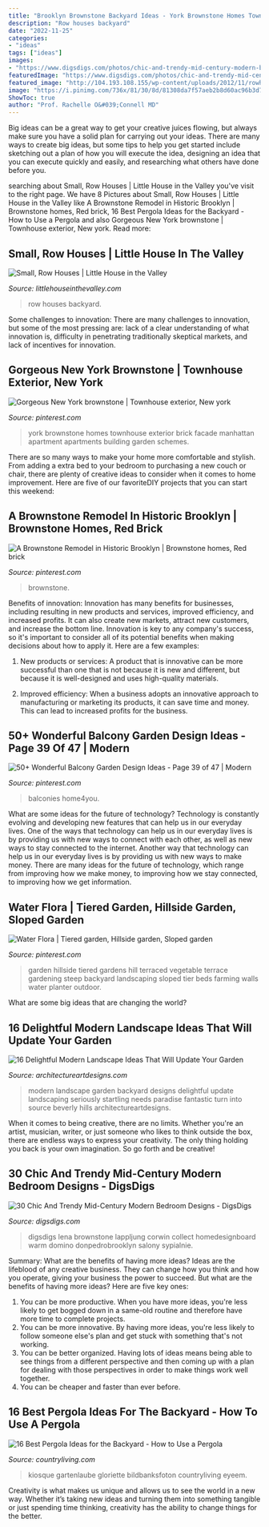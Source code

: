 ```yaml
---
title: "Brooklyn Brownstone Backyard Ideas - York Brownstone Homes Townhouse Exterior Brick Facade Manhattan Apartment Apartments Building Garden Schemes"
description: "Row houses backyard"
date: "2022-11-25"
categories:
- "ideas"
tags: ["ideas"]
images:
- "https://www.digsdigs.com/photos/chic-and-trendy-mid-century-modern-bedroom-designs-9.jpg"
featuredImage: "https://www.digsdigs.com/photos/chic-and-trendy-mid-century-modern-bedroom-designs-9.jpg"
featured_image: "http://104.193.108.155/wp-content/uploads/2012/11/rowhouse1.jpg"
image: "https://i.pinimg.com/736x/81/30/8d/81308da7f57aeb2b8d60ac96b3d76f99--new-york-brownstone-manhattan.jpg"
ShowToc: true
author: "Prof. Rachelle O&#039;Connell MD"
---
```



Big ideas can be a great way to get your creative juices flowing, but always make sure you have a solid plan for carrying out your ideas. There are many ways to create big ideas, but some tips to help you get started include sketching out a plan of how you will execute the idea, designing an idea that you can execute quickly and easily, and researching what others have done before you.

	

		
searching about Small, Row Houses | Little House in the Valley you've visit to the right page. We have 8 Pictures about Small, Row Houses | Little House in the Valley like A Brownstone Remodel in Historic Brooklyn | Brownstone homes, Red brick, 16 Best Pergola Ideas for the Backyard - How to Use a Pergola and also Gorgeous New York brownstone | Townhouse exterior, New york. Read more:
		
    
## Small, Row Houses | Little House In The Valley

<img loading=lazy src="http://104.193.108.155/wp-content/uploads/2012/11/rowhouse1.jpg" onerror="this.onerror=null;this.src='https://tse1.mm.bing.net/th?id=OIP.sjdCPGiQeQ_0RdYEKKR0LwHaLD&amp;pid=15.1';" alt="Small, Row Houses | Little House in the Valley">

_Source: littlehouseinthevalley.com_

>row houses backyard. 

	

Some challenges to innovation:
There are many challenges to innovation, but some of the most pressing are: lack of a clear understanding of what innovation is, difficulty in penetrating traditionally skeptical markets, and lack of incentives for innovation.

    
## Gorgeous New York Brownstone | Townhouse Exterior, New York

<img loading=lazy src="https://i.pinimg.com/736x/81/30/8d/81308da7f57aeb2b8d60ac96b3d76f99--new-york-brownstone-manhattan.jpg" onerror="this.onerror=null;this.src='https://tse3.mm.bing.net/th?id=OIP.FldPHrWtcNU0wXyrNnGO9AHaLJ&amp;pid=15.1';" alt="Gorgeous New York brownstone | Townhouse exterior, New york">

_Source: pinterest.com_

>york brownstone homes townhouse exterior brick facade manhattan apartment apartments building garden schemes. 

	

There are so many ways to make your home more comfortable and stylish. From adding a extra bed to your bedroom to purchasing a new couch or chair, there are plenty of creative ideas to consider when it comes to home improvement. Here are five of our favoriteDIY projects that you can start this weekend: 

    
## A Brownstone Remodel In Historic Brooklyn | Brownstone Homes, Red Brick

<img loading=lazy src="https://i.pinimg.com/736x/bc/6c/6e/bc6c6e2370cb90ea716143d835245774.jpg" onerror="this.onerror=null;this.src='https://tse2.mm.bing.net/th?id=OIP.k9xBbwEVt4XC_swGxg8IoQHaKx&amp;pid=15.1';" alt="A Brownstone Remodel in Historic Brooklyn | Brownstone homes, Red brick">

_Source: pinterest.com_

>brownstone. 

	

Benefits of innovation:
Innovation has many benefits for businesses, including resulting in new products and services, improved efficiency, and increased profits. It can also create new markets, attract new customers, and increase the bottom line. Innovation is key to any company's success, so it's important to consider all of its potential benefits when making decisions about how to apply it. Here are a few examples:
1. New products or services: A product that is innovative can be more successful than one that is not because it is new and different, but because it is well-designed and uses high-quality materials.

2. Improved efficiency: When a business adopts an innovative approach to manufacturing or marketing its products, it can save time and money. This can lead to increased profits for the business.


    
## 50+ Wonderful Balcony Garden Design Ideas - Page 39 Of 47 | Modern

<img loading=lazy src="https://i.pinimg.com/originals/e8/de/d7/e8ded7946366231b554ea16b95c15a1b.jpg" onerror="this.onerror=null;this.src='https://tse1.mm.bing.net/th?id=OIP.ijdmVXc5OcpKxSNvDuMOtgHaLH&amp;pid=15.1';" alt="50+ Wonderful Balcony Garden Design Ideas - Page 39 of 47 | Modern">

_Source: pinterest.com_

>balconies home4you. 

	

What are some ideas for the future of technology?
Technology is constantly evolving and developing new features that can help us in our everyday lives. One of the ways that technology can help us in our everyday lives is by providing us with new ways to connect with each other, as well as new ways to stay connected to the internet. Another way that technology can help us in our everyday lives is by providing us with new ways to make money. There are many ideas for the future of technology, which range from improving how we make money, to improving how we stay connected, to improving how we get information.

    
## Water Flora | Tiered Garden, Hillside Garden, Sloped Garden

<img loading=lazy src="https://i.pinimg.com/originals/31/63/8f/31638f2793d6ce7143b3d97f70e7007b.jpg" onerror="this.onerror=null;this.src='https://tse3.mm.bing.net/th?id=OIP._gNRjNEtCmKJRXk0W6XAfwHaFj&amp;pid=15.1';" alt="Water Flora | Tiered garden, Hillside garden, Sloped garden">

_Source: pinterest.com_

>garden hillside tiered gardens hill terraced vegetable terrace gardening steep backyard landscaping sloped tier beds farming walls water planter outdoor. 

	

What are some big ideas that are changing the world?

    
## 16 Delightful Modern Landscape Ideas That Will Update Your Garden

<img loading=lazy src="https://www.architectureartdesigns.com/wp-content/uploads/2016/06/16-Delightful-Modern-Landscape-Ideas-That-Will-Update-Your-Garden-16.jpg" onerror="this.onerror=null;this.src='https://tse3.mm.bing.net/th?id=OIP.Y07BMGtqq88DkEcTowiW0AHaE7&amp;pid=15.1';" alt="16 Delightful Modern Landscape Ideas That Will Update Your Garden">

_Source: architectureartdesigns.com_

>modern landscape garden backyard designs delightful update landscaping seriously startling needs paradise fantastic turn into source beverly hills architectureartdesigns. 

	

When it comes to being creative, there are no limits. Whether you're an artist, musician, writer, or just someone who likes to think outside the box, there are endless ways to express your creativity. The only thing holding you back is your own imagination. So go forth and be creative!

    
## 30 Chic And Trendy Mid-Century Modern Bedroom Designs - DigsDigs

<img loading=lazy src="https://www.digsdigs.com/photos/chic-and-trendy-mid-century-modern-bedroom-designs-9.jpg" onerror="this.onerror=null;this.src='https://tse3.mm.bing.net/th?id=OIP.wu2cF-9s66TjsZkaIGj9jQHaLH&amp;pid=15.1';" alt="30 Chic And Trendy Mid-Century Modern Bedroom Designs - DigsDigs">

_Source: digsdigs.com_

>digsdigs lena brownstone lappljung corwin collect homedesignboard warm domino donpedrobrooklyn salony sypialnie. 

	

Summary: What are the benefits of having more ideas?
Ideas are the lifeblood of any creative business. They can change how you think and how you operate, giving your business the power to succeed. But what are the benefits of having more ideas? Here are five key ones:
1. You can be more productive. When you have more ideas, you're less likely to get bogged down in a same-old routine and therefore have more time to complete projects.
2. You can be more innovative. By having more ideas, you're less likely to follow someone else's plan and get stuck with something that's not working.
3. You can be better organized. Having lots of ideas means being able to see things from a different perspective and then coming up with a plan for dealing with those perspectives in order to make things work well together.
4. You can be cheaper and faster than ever before.

    
## 16 Best Pergola Ideas For The Backyard - How To Use A Pergola

<img loading=lazy src="https://hips.hearstapps.com/hmg-prod.s3.amazonaws.com/images/flower-pots-hanging-from-gazebo-in-garden-royalty-free-image-688944739-1545097953.jpg?crop=1xw:1xh;center,top&amp;resize=480:*" onerror="this.onerror=null;this.src='https://tse4.mm.bing.net/th?id=OIP.uttvKC28Z5s9EpnMZPqiWQHaE8&amp;pid=15.1';" alt="16 Best Pergola Ideas for the Backyard - How to Use a Pergola">

_Source: countryliving.com_

>kiosque gartenlaube gloriette bildbanksfoton countryliving eyeem. 

	

Creativity is what makes us unique and allows us to see the world in a new way. Whether it’s taking new ideas and turning them into something tangible or just spending time thinking, creativity has the ability to change things for the better.

